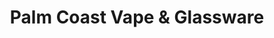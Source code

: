 ---
title: "Palm Coast Vape & Glassware"
url: /palm-coast/palm-coast-vape-und-glassware/
shop: E-Zigaretten
---